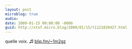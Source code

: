 ```yaml
---
layout: post
microblog: true
audio: 
date: 2009-01-15 00:00:00 -0000
guid: http://xtof.micro.blog/2009/01/15/t1121839427.html
---
```

quelle voix.  ♫ [blip.fm/~1m2gz](http://blip.fm/~1m2gz)
